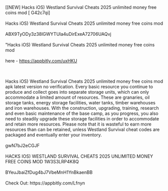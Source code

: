 [[NEW] Hacks iOS) Westland Survival Cheats 2025 unlimited money free coins mod [ G42c7qi]
<br>
<br>Hacks iOS) Westland Survival Cheats 2025 unlimited money free coins mod
<br>
<br>ABX9TyODy3z38lGWYTUla4uDirExeA72706UAQvj
<br>
<br>"Hacks iOS) Westland Survival Cheats 2025 unlimited money free coins mod
<br>
<br>here - https://appbitly.com/uxHKU

<br>
<br>Hacks iOS) Westland Survival Cheats 2025 unlimited money free coins mod apk latest version no verification. Every basic resource you continue to produce and collect goes into separate storage units, which can only accommodate a limited amount of resources. These are granaries, oil storage tanks, energy storage facilities, water tanks, timber warehouses and iron warehouses. With the construction, upgrading, training, research and even basic maintenance of the base camp, as you progress, you also need to steadily upgrade these storage facilities in order to accommodate and retain more resources. Please note that it is wasteful to earn more resources than can be retained, unless Westland Survival cheat codes are packaged and eventually enter your inventory. 
<br>
<br>gwN7bJ2eCGJF
<br>
<br>HACKS IOS) WESTLAND SURVIVAL CHEATS 2025 UNLIMITED MONEY FREE COINS MOD 1W3S3LRP4K8Q
<br>
<br>BYeuJbaiZfDug4bJ7VbeMnH1YnBkaenBB
<br>
<br>Check Out: https://appbitly.com/Lfnyn
<br>
